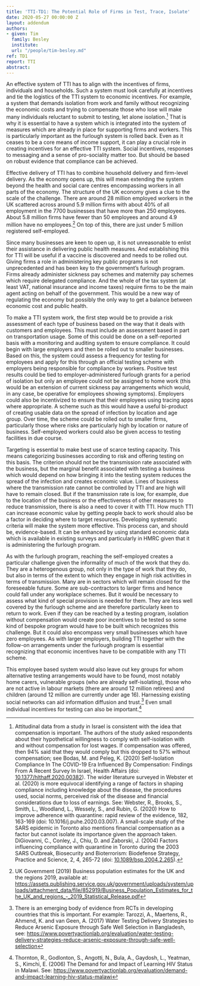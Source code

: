 ```yaml
---
title: 'TTI-TD1: The Potential Role of Firms in Test, Trace, Isolate'
date: 2020-05-27 00:00:00 Z
layout: addendum
authors:
- given: Tim
  family: Besley
  institute: 
  url: "/people/tim-besley.md"
ref: TD1
report: TTI
abstract: 
---
```


An effective system of TTI has to align with the incentives of firms,
individuals and households. Such a system must look carefully at
incentives and tie the logistics of the TTI system to economic
incentives. For example, a system that demands isolation from work and
family without recognizing the economic costs and trying to compensate
those who lose will make many individuals reluctant to submit to
testing, let alone isolation.[^1] That is why it is essential to have a
system which is integrated into the system of measures which are already
in place for supporting firms and workers. This is particularly
important as the furlough system is rolled back. Even as it ceases to be
a core means of income support, it can play a crucial role in creating
incentives for an effective TTI system. Social incentives, responses to
messaging and a sense of pro-sociality matter too. But should be based
on robust evidence that compliance can be achieved.

Effective delivery of TTI has to combine household delivery and
firm-level delivery. As the economy opens up, this will mean extending
the system beyond the health and social care centres encompassing
workers in all parts of the economy. The structure of the UK economy
gives a clue to the scale of the challenge. There are around 28 million
employed workers in the UK scattered across around 5.9 million firms
with about 40% of all employment in the 7700 businesses that have more
than 250 employees. About 5.8 million firms have fewer than 50 employees
and around 4.9 million have no employees.[^2] On top of this, there are
just under 5 million registered self-employed.

Since many businesses are keen to open up, it is not unreasonable to
enlist their assistance in delivering public health measures. And
establishing this for TTI will be useful if a vaccine is discovered and
needs to be rolled out. Giving firms a role in administering key public
programs is not unprecedented and has been key to the government’s
furlough program. Firms already administer sickness pay schemes and
maternity pay schemes which require delegated compliance. And the whole
of the tax system (at least VAT, national insurance and income taxes)
require firms to be the main agent acting on behalf of the government.
This would be a new way of regulating the economy but possibly the only
way to get a balance between economic cost and public health.

To make a TTI system work, the first step would be to provide a risk
assessment of each type of business based on the way that it deals with
customers and employees. This must include an assessment based in part
on transportation usage. Some of this could be done on a self-reported
basis with a monitoring and auditing system to ensure compliance. It
could begin with large employers and then be rolled out to smaller
businesses. Based on this, the system could assess a frequency for
testing for employees and apply for this through an official testing
scheme with employers being responsible for compliance by workers.
Positive test results could be tied to employer-administered furlough
grants for a period of isolation but only an employee could not be
assigned to home work (this would be an extension of current sickness
pay arrangements which would, in any case, be operative for employees
showing symptoms). Employers could also be incentivized to ensure that
their employees using tracing apps where appropriate. A scheme such as
this would have a useful bi-product of creating usable data on the
spread of infection by location and age group. Over time, the scheme
could be rolled out to smaller firms, particularly those where risks are
particularly high by location or nature of business. Self-employed
workers could also be given access to testing facilities in due course.

Targeting is essential to make best use of scarce testing capacity. This
means categorizing businesses according to risk and offering testing on
this basis. The criterion should not be the transmission rate associated
with the business, but the marginal benefit associated with testing a
business which would depend on how bringing it into the testing system
reduces the spread of the infection and creates economic value. Lines of
business where the transmission rate cannot be controlled by TTI and are
high will have to remain closed. But if the transmission rate is low,
for example, due to the location of the business or the effectiveness of
other measures to reduce transmission, there is also a need to cover it
with TTI. How much TTI can increase economic value by getting people
back to work should also be a factor in deciding where to target
resources. Developing systematic criteria will make the system more
effective. This process can, and should be, evidence-based. It can be
enhanced by using standard economic data which is available in existing
surveys and particularly in HMRC given that it is administering the
furlough program.

As with the furlough program, reaching the self-employed creates a
particular challenge given the informality of much of the work that they
do. They are a heterogenous group, not only in the type of work that
they do, but also in terms of the extent to which they engage in high
risk activities in terms of transmission. Many are in sectors which will
remain closed for the foreseeable future. Some are sub-contractors to
larger firms and hence could fall under any workplace schemes. But it
would be necessary to assess what kind of special provision is needed
for them. They are less well covered by the furlough scheme and are
therefore particularly keen to return to work. Even if they can be
reached by a testing program, isolation without compensation would
create poor incentives to be tested so some kind of bespoke program
would have to be built which recognizes this challenge. But it could
also encompass very small businesses which have zero employees. As with
larger employers, building TTI together with the follow-on arrangements
under the furlough program is essential recognizing that economic
incentives have to be compatible with any TTI scheme.

This employee based system would also leave out key groups for whom
alternative testing arrangements would have to be found, most notably
home carers, vulnerable groups (who are already self-isolating), those
who are not active in labour markets (there are around 12 million
retirees) and children (around 12 million are currently under age 16).
Harnessing existing social networks can aid information diffusion and
trust.[^3] Even small individual incentives for testing can also be
important.[^4]

[^1]: Attitudinal data from a study in Israel is consistent with the
    idea that compensation is important. The authors of the study asked
    respondents about their hypothetical willingness to comply with
    self-isolation with and without compensation for lost wages. If
    compensation was offered, then 94% said that they would comply but
    this dropped to 57% without compensation; see Bodas, M. and Peleg,
    K. (2020) Self-Isolation Compliance In The COVID-19 Era Influenced
    By Compensation: Findings From A Recent Survey In Israel, Health
    Affairs (doi: [10.1377/hlthaff.2020.00382](https://www.healthaffairs.org/doi/full/10.1377/hlthaff.2020.00382)).
    The wider literature surveyed in Webster et al. (2020) is more
    equivocal identifying a range of factors in shaping compliance
    including knowledge about the disease, the procedures used, social
    norms, perceived risk of the disease and financial considerations
    due to loss of earnings. See: Webster, R., Brooks, S., Smith, L.,
    Woodland, L., Wessely, S., and Rubin, G. (2020) How to improve
    adherence with quarantine: rapid review of the evidence, 182,
    163-169 (doi: 10.1016/j.puhe.2020.03.007). A small-scale study of
    the SARS epidemic in Toronto also mentions financial compensation as
    a factor but cannot isolate its importance given the approach taken.
    DiGiovanni, C., Conley, J., Chiu, D. and Zaborski, J. (2004) Factors
    influencing compliance with quarantine in Toronto during the 2003
    SARS Outbreak, Biosecurity and Bioterrorism: Biodefense Strategy,
    Practice and Science, 2, 4, 265-72 (doi: [<span
    class="underline">10.1089/bsp.2004.2.265</span>](https://doi.org/10.1089/bsp.2004.2.265)).

[^2]: UK Government (2019) Business population estimates for the UK and
    the regions 2019, available at: <https://assets.publishing.service.gov.uk/government/uploads/system/uploads/attachment_data/file/852919/Business_Population_Estimates_for_the_UK_and_regions_-_2019_Statistical_Release.pdf>

[^3]: There is an emerging body of evidence from RCTs in developing
    countries that this is important. For example: Tarozzi, A.,
    Maertens, R., Ahmend, K. and van Geen, A. (2017) Water Testing
    Delivery Strategies to Reduce Arsenic Exposure through Safe Well
    Selection in Bangladesh, see: <https://www.povertyactionlab.org/evaluation/water-testing-delivery-strategies-reduce-arsenic-exposure-through-safe-well-selection>

[^4]: Thornton, R., Godlonton, S., Angotti, N., Bula, A., Gaydosh, L.,
    Yeatman, S., Kimchi, E. (2006) The Demand for and Impact of Learning
    HIV Status in Malawi. See: <https://www.povertyactionlab.org/evaluation/demand-and-impact-learning-hiv-status-malawi>
